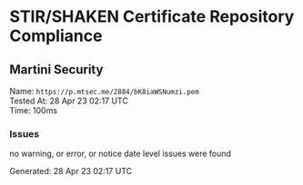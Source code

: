 # STIR/SHAKEN Certificate Repository Compliance

## Martini Security

Name: `https://p.mtsec.me/2884/bK8iaWSNumzi.pem`\
Tested At: 28 Apr 23 02:17 UTC\
Time: 100ms

### Issues

no warning, or error, or notice date level issues were found

Generated: 28 Apr 23 02:17 UTC